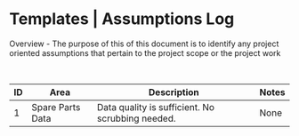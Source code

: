 # Templates | Assumptions Log

Overview - The purpose of this of this document is to identify any project oriented assumptions that pertain to the project scope or the project work

<br>

| ID  | Area             | Description                                      | Notes |
| --- | ---------------- | ------------------------------------------------ | ----- |
| 1   | Spare Parts Data | Data quality is sufficient. No scrubbing needed. | None  |
